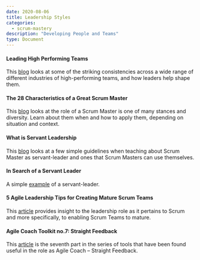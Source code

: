 ```yaml
---
date: 2020-08-06
title: Leadership Styles
categories:
  - scrum-mastery
description: "Developing People and Teams"
type: Document
---
```

#### Leading High Performing Teams
This [blog](https://www.scrum.org/resources/blog/leading-high-performing-teams) looks at some of the striking consistencies across a wide range of different industries of high-performing teams, and how leaders help shape them.

#### The 28 Characteristics of a Great Scrum Master
This [blog](https://www.scrum.org/resources/blog/28-characteristics-great-scrum-master) looks at the role of a Scrum Master is one of many stances and diversity. Learn about them when and how to apply them, depending on situation and context.

#### What is Servant Leadership
This [blog](https://www.scrum.org/resources/blog/what-servant-leadership) looks at a few simple guidelines when teaching about Scrum Master as servant-leader and ones that Scrum Masters can use themselves.

#### In Search of a Servant Leader
A simple [example](https://www.scrum.org/resources/blog/search-servant-leader) of a servant-leader.

#### 5 Agile Leadership Tips for Creating Mature Scrum Teams
This [article](https://www.scrum.org/resources/blog/5-agile-leadership-tips-creating-mature-scrum-teams) provides insight to the leadership role as it pertains to Scrum and more specifically, to enabling Scrum Teams to mature.

#### Agile Coach Toolkit no.7: Straight Feedback
This [article](https://www.scrum.org/resources/blog/agile-coach-toolkit-7-straight-feedback) is the seventh part in the series of tools that have been found useful in the role as Agile Coach – Straight Feedback.
